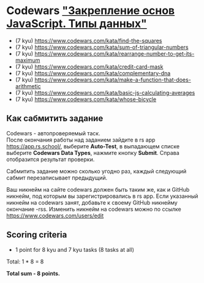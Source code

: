 # Codewars ["Закрепление основ JavaScript. Типы данных"](https://github.com/rolling-scopes-school/tasks/blob/master/stage0/modules/data-types)

- (7 kyu) https://www.codewars.com/kata/find-the-squares
- (7 kyu) https://www.codewars.com/kata/sum-of-triangular-numbers
- (7 kyu) https://www.codewars.com/kata/rearrange-number-to-get-its-maximum
- (7 kyu) https://www.codewars.com/kata/credit-card-mask
- (7 kyu) https://www.codewars.com/kata/complementary-dna
- (7 kyu) https://www.codewars.com/kata/make-a-function-that-does-arithmetic
- (7 kyu) https://www.codewars.com/kata/basic-js-calculating-averages
- (7 kyu) https://www.codewars.com/kata/whose-bicycle

## Как сабмитить задание

Codewars - автопроверяемый таск.  
После окончания работы над заданием зайдите в rs app https://app.rs.school/, выберите **Auto-Test**, в выпадающем списке выберите **Codewars Data Types**, нажмите кнопку **Submit**. Справа отобразится результат проверки.

Сабмитить задание можно сколько угодно раз, каждый следующий сабмит перезаписывает предыдущий.

Ваш никнейм на сайте codewars должен быть таким же, как и GitHub никнейм, под которым вы зарегистрировались в rs app. Если указанный никнейм на codewars занят, добавьте к своему GitHub никнейму окончание -rss. Изменить никнейм на codewars можно по ссылке https://www.codewars.com/users/edit

## Scoring criteria

- 1 point for 8 kyu and 7 kyu tasks (8 tasks at all)

Total: 1 \* 8 = 8

**Total sum - 8 points.**
